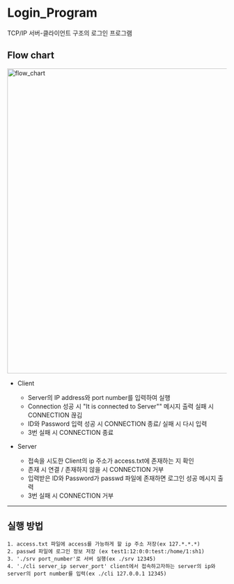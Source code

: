 # Login_Program
TCP/IP 서버-클라이언트 구조의 로그인 프로그램

## Flow chart
<img height="700" alt="flow_chart" src="https://user-images.githubusercontent.com/56907015/153847082-17ab8a4f-b38f-4f45-8222-a599c2687a60.png">

* Client <br>
	* Server의 IP address와 port number를 입력하여 실행
	* Connection 성공 시 "It is connected to Server"" 메시지 출력 실패 시 CONNECTION 끊김
  * ID와 Password 입력 성공 시 CONNECTION 종료/ 실패 시 다시 입력
  * 3번 실패 시 CONNECTION 종료



* Server <br>
	* 접속을 시도한 Client의 ip 주소가 access.txt에 존재하는 지 확인
	* 존재 시 연결 / 존재하지 않을 시 CONNECTION 거부
  * 입력받은 ID와 Password가 passwd 파일에 존재하면 로그인 성공 메시지 출력
  * 3번 실패 시 CONNECTION 거부


***
## 실행 방법
	1. access.txt 파일에 access를 가능하게 할 ip 주소 저장(ex 127.*.*.*)
	2. passwd 파일에 로그인 정보 저장 (ex test1:12:0:0:test:/home/1:sh1)
	3. './srv port_number'로 서버 실행(ex ./srv 12345)
	4. './cli server_ip server_port' client에서 접속하고자하는 server의 ip와 server의 port number를 입력(ex ./cli 127.0.0.1 12345)
	
<br>  
